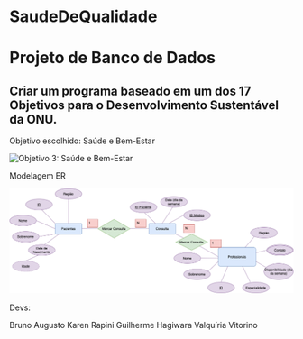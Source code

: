 # SaudeDeQualidade


<h1>Projeto de Banco de Dados</h1>
<h2>Criar um programa baseado em um dos 17 Objetivos para o Desenvolvimento Sustentável da ONU.</h2>

Objetivo escolhido: Saúde e Bem-Estar

<img alt="Objetivo 3: Saúde e Bem-Estar" src="https://unaids.org.br/wp-content/uploads/2019/04/ODs3-Capa-Materia.jpg">

Modelagem ER

<img alt="Modelagem ER do projeto" src="https://github.com/valquiriav/SaudeDeQualidade/blob/master/PROJETOSAUDE.png?raw=true">

Devs:

Bruno Augusto
Karen Rapini
Guilherme Hagiwara
Valquíria Vitorino
